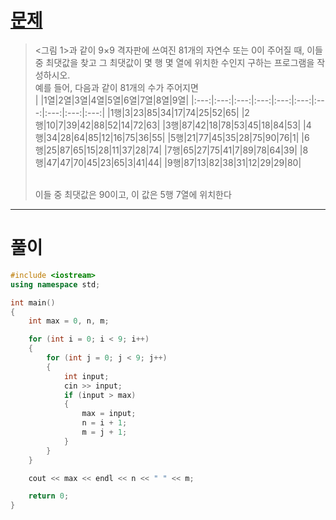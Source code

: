 # [문제](https://www.acmicpc.net/problem/2566 "#2566번")
  
> <그림 1>과 같이 9×9 격자판에 쓰여진 81개의 자연수 또는 0이 주어질 때, 이들 중 최댓값을 찾고 그 최댓값이 몇 행 몇 열에 위치한 수인지 구하는 프로그램을 작성하시오.
> <br>예를 들어, 다음과 같이 81개의 수가 주어지면<br>
> | |1열|2열|3열|4열|5열|6열|7열|8열|9열|
> |:---:|:---:|:---:|:---:|:---:|:---:|:---:|:---:|:---:|:---:|
> |1행|3|23|85|34|17|74|25|52|65|
> |2행|10|7|39|42|88|52|14|72|63|
> |3행|87|42|18|78|53|45|18|84|53|
> |4행|34|28|64|85|12|16|75|36|55|
> |5행|21|77|45|35|28|75|90|76|1|
> |6행|25|87|65|15|28|11|37|28|74|
> |7행|65|27|75|41|7|89|78|64|39|
> |8행|47|47|70|45|23|65|3|41|44|
> |9행|87|13|82|38|31|12|29|29|80|
> 
> <br>이들 중 최댓값은 90이고, 이 값은 5행 7열에 위치한다
<hr/>

# 풀이

```cpp
#include <iostream>
using namespace std;

int main() 
{
    int max = 0, n, m;

    for (int i = 0; i < 9; i++)
    {
        for (int j = 0; j < 9; j++)
        {
            int input;
            cin >> input;
            if (input > max)
            {
                max = input;
                n = i + 1;
                m = j + 1;
            }
        }
    }

    cout << max << endl << n << " " << m;

    return 0;
}
```


